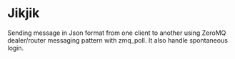 # Jikjik
Sending message in Json format from one client to another using ZeroMQ dealer/router messaging pattern with zmq_poll. It also handle spontaneous login.
